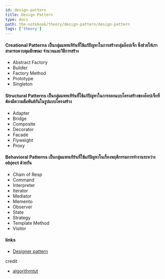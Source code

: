 ```yaml
---
id: design-pattern
title: Design Pattern
type: docs
path: the-notebook/theory/design-pattern/design-pattern
tags: ['theory']
---
```


#### Creational Patterns เป็นกลุ่มแพทเทิร์นที่ใช้แก้ปัญหาในการสร้างกลุ่มอ๊อปเจ็ก ซึ่งช่วยให้เราสามารถควบคุมลักษณะ จำนวนและวิธีการสร้าง
- Abstract Factory
- Builder
- Factory Method
- Prototype
- Singleton

#### Structural Patterns เป็นกลุ่มแพทเทิร์นที่ใช้แก้ปัญหาในการออกแบบโครงสร้างของอ๊อปเจ็กที่ต้องมีความสัมพันธ์กันในรูปแบบโครงสร้าง
- Adapter
- Bridge
- Composite
- Decorator
- Facade
- Flyweight
- Proxy

#### Behavioral Patterns เป็นกลุ่มแพทเทิร์นที่ใช้แก้ปัญหาในเรื่องพฤติกรรมการทำงานระหว่าง object ด้วยกัน
- Chain of Resp
- Command
- Interpreter
- Iterator
- Mediator
- Memento
- Observer
- State
- Strategy
- Template Method
- Visitor

#### links
- [Designer pattern](https://designpatternsphp.readthedocs.io)

credit
- [algorithmtut](https://www.algorithmtut.com/algorithmdesign-pattern-tutorials/)
